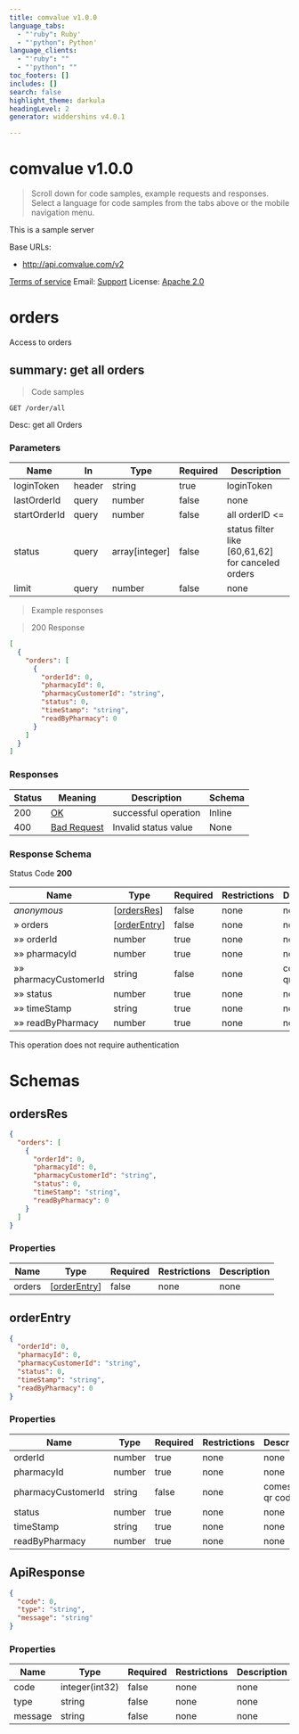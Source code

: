 ```yaml
---
title: comvalue v1.0.0
language_tabs:
  - "'ruby": Ruby'
  - "'python": Python'
language_clients:
  - "'ruby": ""
  - "'python": ""
toc_footers: []
includes: []
search: false
highlight_theme: darkula
headingLevel: 2
generator: widdershins v4.0.1

---
```


<h1 id="comvalue">comvalue v1.0.0</h1>

> Scroll down for code samples, example requests and responses. Select a language for code samples from the tabs above or the mobile navigation menu.

This is a sample server

Base URLs:

* <a href="http://api.comvalue.com/v2">http://api.comvalue.com/v2</a>

<a href="http://comvalue.com/terms/">Terms of service</a>
Email: <a href="mailto:apiteam@comvalue.com">Support</a> 
License: <a href="http://www.apache.org/licenses/LICENSE-2.0.html">Apache 2.0</a>

<h1 id="comvalue-orders">orders</h1>

Access to orders

## summary: get all orders

<a id="opIdgetOrders"></a>

> Code samples

`GET /order/all`

Desc: get all Orders 

<h3 id="summary:-get-all-orders-parameters">Parameters</h3>

|Name|In|Type|Required|Description|
|---|---|---|---|---|
|loginToken|header|string|true|loginToken|
|lastOrderId|query|number|false|none|
|startOrderId|query|number|false|all orderID <=|
|status|query|array[integer]|false|status filter like [60,61,62] for canceled orders|
|limit|query|number|false|none|

> Example responses

> 200 Response

```json
[
  {
    "orders": [
      {
        "orderId": 0,
        "pharmacyId": 0,
        "pharmacyCustomerId": "string",
        "status": 0,
        "timeStamp": "string",
        "readByPharmacy": 0
      }
    ]
  }
]
```

<h3 id="summary:-get-all-orders-responses">Responses</h3>

|Status|Meaning|Description|Schema|
|---|---|---|---|
|200|[OK](https://tools.ietf.org/html/rfc7231#section-6.3.1)|successful operation|Inline|
|400|[Bad Request](https://tools.ietf.org/html/rfc7231#section-6.5.1)|Invalid status value|None|

<h3 id="summary:-get-all-orders-responseschema">Response Schema</h3>

Status Code **200**

|Name|Type|Required|Restrictions|Description|
|---|---|---|---|---|
|*anonymous*|[[ordersRes](#schemaordersres)]|false|none|none|
|» orders|[[orderEntry](#schemaorderentry)]|false|none|none|
|»» orderId|number|true|none|none|
|»» pharmacyId|number|true|none|none|
|»» pharmacyCustomerId|string|false|none|comes from qr code|
|»» status|number|true|none|none|
|»» timeStamp|string|true|none|none|
|»» readByPharmacy|number|true|none|none|

<aside class="success">
This operation does not require authentication
</aside>

# Schemas

<h2 id="tocS_ordersRes">ordersRes</h2>

<a id="schemaordersres"></a>
<a id="schema_ordersRes"></a>
<a id="tocSordersres"></a>
<a id="tocsordersres"></a>

```json
{
  "orders": [
    {
      "orderId": 0,
      "pharmacyId": 0,
      "pharmacyCustomerId": "string",
      "status": 0,
      "timeStamp": "string",
      "readByPharmacy": 0
    }
  ]
}

```

### Properties

|Name|Type|Required|Restrictions|Description|
|---|---|---|---|---|
|orders|[[orderEntry](#schemaorderentry)]|false|none|none|

<h2 id="tocS_orderEntry">orderEntry</h2>

<a id="schemaorderentry"></a>
<a id="schema_orderEntry"></a>
<a id="tocSorderentry"></a>
<a id="tocsorderentry"></a>

```json
{
  "orderId": 0,
  "pharmacyId": 0,
  "pharmacyCustomerId": "string",
  "status": 0,
  "timeStamp": "string",
  "readByPharmacy": 0
}

```

### Properties

|Name|Type|Required|Restrictions|Description|
|---|---|---|---|---|
|orderId|number|true|none|none|
|pharmacyId|number|true|none|none|
|pharmacyCustomerId|string|false|none|comes from qr code|
|status|number|true|none|none|
|timeStamp|string|true|none|none|
|readByPharmacy|number|true|none|none|

<h2 id="tocS_ApiResponse">ApiResponse</h2>

<a id="schemaapiresponse"></a>
<a id="schema_ApiResponse"></a>
<a id="tocSapiresponse"></a>
<a id="tocsapiresponse"></a>

```json
{
  "code": 0,
  "type": "string",
  "message": "string"
}

```

### Properties

|Name|Type|Required|Restrictions|Description|
|---|---|---|---|---|
|code|integer(int32)|false|none|none|
|type|string|false|none|none|
|message|string|false|none|none|


